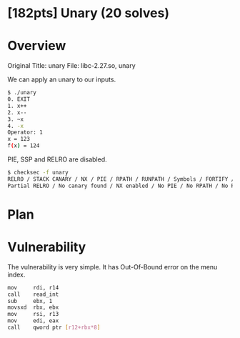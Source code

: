 # [182pts] Unary (20 solves)
# Overview

Original Title: unary
File: libc-2.27.so, unary

We can apply an unary to our inputs.
```sh
$ ./unary 
0. EXIT
1. x++
2. x--
3. ~x
4. -x
Operator: 1
x = 123
f(x) = 124
```
PIE, SSP and RELRO are disabled.

```sh
$ checksec -f unary
RELRO / STACK CANARY / NX / PIE / RPATH / RUNPATH / Symbols / FORTIFY / Fortified / Fortifiable / FILE
Partial RELRO / No canary found / NX enabled / No PIE / No RPATH / No RUNPATH / 77 Symbols / Yes / 2 /  2 /  unary
```
# Plan
# Vulnerability
The vulnerability is very simple. It has Out-Of-Bound error on the menu index.
```sh
mov     rdi, r14
call    read_int
sub     ebx, 1
movsxd  rbx, ebx
mov     rsi, r13
mov     edi, eax
call    qword ptr [r12+rbx*8]
```